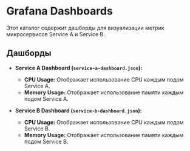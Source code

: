 # Grafana Dashboards

Этот каталог содержит дашборды для визуализации метрик микросервисов Service A и Service B.

## Дашборды

- **Service A Dashboard (`service-a-dashboard.json`):**
  - **CPU Usage:** Отображает использование CPU каждым подом Service A.
  - **Memory Usage:** Отображает использование памяти каждым подом Service A.

- **Service B Dashboard (`service-b-dashboard.json`):**
  - **CPU Usage:** Отображает использование CPU каждым подом Service B.
  - **Memory Usage:** Отображает использование памяти каждым подом Service B.